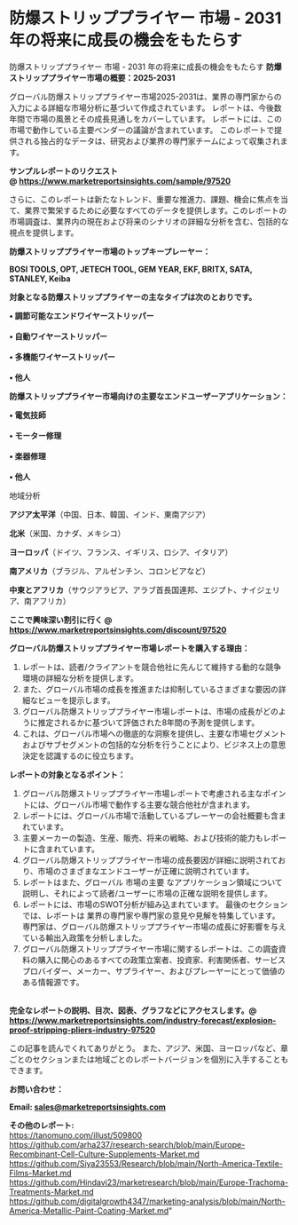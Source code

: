 # 防爆ストリッププライヤー 市場 - 2031 年の将来に成長の機会をもたらす
 防爆ストリッププライヤー 市場 - 2031 年の将来に成長の機会をもたらす
<strong><b>防爆ストリッププライヤー市場の概要：2025-2031</b></strong>

グローバル防爆ストリッププライヤー市場2025-2031は、業界の専門家からの入力による詳細な市場分析に基づいて作成されています。 レポートは、今後数年間で市場の風景とその成長見通しをカバーしています。 レポートには、この市場で動作している主要ベンダーの議論が含まれています。 このレポートで提供される独占的なデータは、研究および業界の専門家チームによって収集されます。

<strong>サンプルレポートのリクエスト @ <a href=https://www.marketreportsinsights.com/sample/97520>https://www.marketreportsinsights.com/sample/97520</a></strong>

さらに、このレポートは新たなトレンド、重要な推進力、課題、機会に焦点を当て、業界で繁栄するために必要なすべてのデータを提供します。このレポートの市場調査は、業界内の現在および将来のシナリオの詳細な分析を含む、包括的な視点を提供します。

<strong>防爆ストリッププライヤー市場のトップキープレーヤー：</strong>

<strong>BOSI TOOLS, OPT, JETECH TOOL, GEM YEAR, EKF, BRITX, SATA, STANLEY, Keiba</strong>

<strong><b>対象となる防爆ストリッププライヤーの主なタイプは次のとおりです。</b></strong>

<strong>• 調節可能なエンドワイヤーストリッパー<br><br>• 自動ワイヤーストリッパー<br><br>• 多機能ワイヤーストリッパー<br><br>• 他人</strong>

<strong><b>防爆ストリッププライヤー市場向けの主要なエンドユーザーアプリケーション：</b></strong>

<strong>• 電気技師<br><br>• モーター修理<br><br>• 楽器修理<br><br>• 他人</strong>

 地域分析

<strong><b>アジア太平洋</b></strong>（中国、日本、韓国、インド、東南アジア）

<strong><b>北米</b></strong>（米国、カナダ、メキシコ）

<strong><b>ヨーロッパ</b></strong>（ドイツ、フランス、イギリス、ロシア、イタリア）

<strong><b>南アメリカ</b></strong>（ブラジル、アルゼンチン、コロンビアなど）

<strong><b>中東とアフリカ</b></strong>（サウジアラビア、アラブ首長国連邦、エジプト、ナイジェリア、南アフリカ）

<strong>ここで興味深い割引に行く @ <a href=https://www.marketreportsinsights.com/discount/97520>https://www.marketreportsinsights.com/discount/97520</a></strong>

<strong><b>グローバル防爆ストリッププライヤー市場レポートを購入する理由：</b></strong>
<ol>
  <li>レポートは、読者/クライアントを競合他社に先んじて維持する動的な競争環境の詳細な分析を提供します。</li>
  <li>また、グローバル市場の成長を推進または抑制しているさまざまな要因の詳細なビューを提示します。</li>
  <li>グローバル防爆ストリッププライヤー市場レポートは、市場の成長がどのように推定されるかに基づいて評価された8年間の予測を提供します。</li>
  <li>これは、グローバル市場への徹底的な洞察を提供し、主要な市場セグメントおよびサブセグメントの包括的な分析を行うことにより、ビジネス上の意思決定を認識するのに役立ちます。</li>
</ol>
<strong><b>レポートの対象となるポイント：</b></strong>
<ol>
  <li>グローバル防爆ストリッププライヤー市場レポートで考慮される主なポイントには、グローバル市場で動作する主要な競合他社が含まれます。</li>
  <li>レポートには、グローバル市場で活動しているプレーヤーの会社概要も含まれています。</li>
  <li>主要メーカーの製造、生産、販売、将来の戦略、および技術的能力もレポートに含まれています。</li>
  <li>グローバル防爆ストリッププライヤー市場の成長要因が詳細に説明されており、市場のさまざまなエンドユーザーが正確に説明されています。</li>
  <li>レポートはまた、グローバル 市場の主要 なアプリケーション領域について説明し、それによって読者/ユーザーに市場の正確な説明を提供します。</li>
  <li>レポートには、市場のSWOT分析が組み込まれています。 最後のセクションでは、レポートは 業界の専門家や専門家の意見や見解を特集しています。 専門家は、グローバル防爆ストリッププライヤー市場の成長に好影響を与えている輸出入政策を分析しました。</li>
  <li>グローバル防爆ストリッププライヤー市場に関するレポートは、この調査資料の購入に関心のあるすべての政策立案者、投資家、利害関係者、サービスプロバイダー、メーカー、サプライヤー、およびプレーヤーにとって価値のある情報源です。</li>
</ol><br>
<strong>完全なレポートの説明、目次、図表、グラフなどにアクセスします。@ <a href=https://www.marketreportsinsights.com/industry-forecast/explosion-proof-stripping-pliers-industry-97520>https://www.marketreportsinsights.com/industry-forecast/explosion-proof-stripping-pliers-industry-97520</a></strong>

この記事を読んでくれてありがとう。 また、アジア、米国、ヨーロッパなど、章ごとのセクションまたは地域ごとのレポートバージョンを個別に入手することもできます。

<strong><b>お問い合わせ：</b></strong>

<strong>Email: </strong><a href=mailto:sales@marketreportsinsights.com><strong>sales@marketreportsinsights.com</strong></a>

<strong>その他のレポート:</strong>
<br>
<a href=https://tanomuno.com/illust/509800>https://tanomuno.com/illust/509800</a>
<br>
<a href=https://github.com/arha237/research-search/blob/main/Europe-Recombinant-Cell-Culture-Supplements-Market.md>https://github.com/arha237/research-search/blob/main/Europe-Recombinant-Cell-Culture-Supplements-Market.md</a>
<br>
<a href=https://github.com/Siya23553/Research/blob/main/North-America-Textile-Films-Market.md>https://github.com/Siya23553/Research/blob/main/North-America-Textile-Films-Market.md</a>
<br>
<a href=https://github.com/Hindavi23/marketresearch/blob/main/Europe-Trachoma-Treatments-Market.md>https://github.com/Hindavi23/marketresearch/blob/main/Europe-Trachoma-Treatments-Market.md</a>
<br>
<a href=https://github.com/digitalgrowth4347/marketing-analysis/blob/main/North-America-Metallic-Paint-Coating-Market.md>https://github.com/digitalgrowth4347/marketing-analysis/blob/main/North-America-Metallic-Paint-Coating-Market.md</a>"
